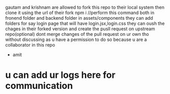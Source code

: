 gautam and krishnam are allowed to fork this repo to their local system 
then clone it using the url of their fork
npm i //perform this command both in fronend folder and backend folder
in assets/components they can add folders for say login page that will have login.jsx,login.css
they can oush the chages in their forked version and create the pusll request on upstream repo(optional)
dont merge changes of the pull request on ur own tho without discussing as u have a permission to do so because u are a collaborator in this repo
- amit

# u can add ur logs here for communication

